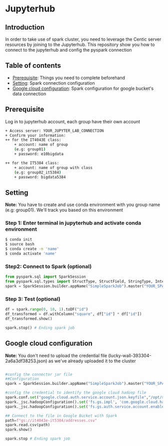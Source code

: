 # Jupyterhub
## Introduction
In order to take use of spark cluster, you need to leverage the Centic server resources by joining to the Jupyterhub. This repository show you how to connect to the jupyterhub and config the pyspark connection
## Table of contents
- [Prerequisite](#Prerequisite): Things you need to complete beforehand
- [Setting](#Setting): Spark connection configuration
- [Google cloud configuration](#Google): Spark configuration for google bucket's data connection
## Prerequisite
Log in to jupyterhub account, each group have their own account
```bash
+ Access server: YOUR_JUPYTER_LAB_CONNECTION
+ Confirm your information:
++ for the IT4043E class:
    + account: name of group
    (e.g: group01)
    + password: e10bigdata

++ for the IT5384 class:
    + account: name of group with class
    (e.g: group02_it5384)
    + password: bigdata5384
```
## Setting
**Note:**  You have to create and use conda environment with you group name (e.g: group01). We'll track you based on this environment

### Step 1: Enter  terminal in jupyterhub and activate conda environment
```bash
$ conda init
$ source bash
$ conda create -n 'name'
$ conda activate 'name'
```
### Step2: Connect to Spark (optional)
```python
from pyspark.sql import SparkSession
from pyspark.sql.types import StructType, StructField, StringType, IntegerType
spark = SparkSession.builder.appName("SimpleSparkJob").master("YOUR_SPARK_CONNECTION").getOrCreate()
```

### Step 3: Test (optional)
```python
df = spark.range(0, 10, 1).toDF("id")
df_transformed = df.withColumn("square", df["id"] * df["id"])
df_transformed.show()

spark.stop() # Ending spark job
```



## Google cloud configuration
**Note:**  You don't need to upload the credential file (lucky-wall-393304-2a6a3df38253.json) as we've already uploaded it to the cluster

```python

#config the connector jar file
##Configuration
spark = SparkSession.builder.appName("SimpleSparkJob").master("YOUR_SPARK_CONNECTION").config("spark.jars", "/opt/spark/jars/gcs-connector-latest-hadoop2.jar").getOrCreate()

#config the credential to identify the google cloud hadoop file 
spark.conf.set("google.cloud.auth.service.account.json.keyfile","/opt/spark/lucky-wall-393304-2a6a3df38253.json")
spark._jsc.hadoopConfiguration().set('fs.gs.impl', 'com.google.cloud.hadoop.fs.gcs.GoogleHadoopFileSystem')
spark._jsc.hadoopConfiguration().set('fs.gs.auth.service.account.enable', 'true')

## Connect to the file in Google Bucket with Spark
path=f"gs://it4043e-it5384/addresses.csv"
spark.read.csv(path)
spark.show()

spark.stop # Ending spark job

```




